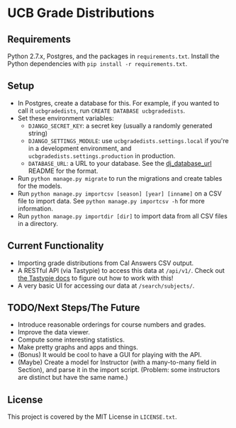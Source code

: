# UCB Grade Distributions

## Requirements

Python 2.7.x, Postgres, and the packages in `requirements.txt`.
Install the Python dependencies with `pip install -r requirements.txt`.

## Setup

* In Postgres, create a database for this. For example, if you wanted to call it `ucbgradedists`, run `CREATE DATABASE ucbgradedists`.
* Set these environment variables:
  * `DJANGO_SECRET_KEY`: a secret key (usually a randomly generated string)
  * `DJANGO_SETTINGS_MODULE`: use `ucbgradedists.settings.local` if you're in a development environment, and `ucbgradedists.settings.production` in production.
  * `DATABASE_URL`: a URL to your database. See the [dj_database_url](https://github.com/kennethreitz/dj-database-url) README for the format.
* Run `python manage.py migrate` to run the migrations and create tables for the models.
* Run `python manage.py importcsv [season] [year] [inname]` on a CSV file to import data. See `python manage.py importcsv -h` for more information.
* Run `python manage.py importdir [dir]` to import data from all CSV files in a directory.

## Current Functionality

* Importing grade distributions from Cal Answers CSV output.
* A RESTful API (via Tastypie) to access this data at `/api/v1/`. Check out [the Tastypie docs](http://django-tastypie.readthedocs.org/en/latest/) to figure out how to work with this!
* A very basic UI for accessing our data at `/search/subjects/`.

## TODO/Next Steps/The Future

* Introduce reasonable orderings for course numbers and grades.
* Improve the data viewer.
* Compute some interesting statistics.
* Make pretty graphs and apps and things.
* (Bonus) It would be cool to have a GUI for playing with the API.
* (Maybe) Create a model for Instructor (with a many-to-many field in Section), and parse it in the import script. (Problem: some instructors are distinct but have the same name.)

## License

This project is covered by the MIT License in `LICENSE.txt`.
